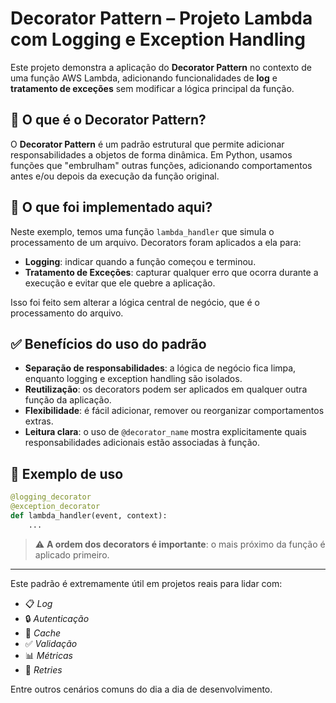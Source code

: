 # Decorator Pattern – Projeto Lambda com Logging e Exception Handling

Este projeto demonstra a aplicação do **Decorator Pattern** no contexto de uma função AWS Lambda, adicionando funcionalidades de **log** e **tratamento de exceções** sem modificar a lógica principal da função.

## 🧩 O que é o Decorator Pattern?

O **Decorator Pattern** é um padrão estrutural que permite adicionar responsabilidades a objetos de forma dinâmica. Em Python, usamos funções que "embrulham" outras funções, adicionando comportamentos antes e/ou depois da execução da função original.

## 🚀 O que foi implementado aqui?

Neste exemplo, temos uma função `lambda_handler` que simula o processamento de um arquivo. Decorators foram aplicados a ela para:

- **Logging**: indicar quando a função começou e terminou.
- **Tratamento de Exceções**: capturar qualquer erro que ocorra durante a execução e evitar que ele quebre a aplicação.

Isso foi feito sem alterar a lógica central de negócio, que é o processamento do arquivo.

## ✅ Benefícios do uso do padrão

- **Separação de responsabilidades**: a lógica de negócio fica limpa, enquanto logging e exception handling são isolados.
- **Reutilização**: os decorators podem ser aplicados em qualquer outra função da aplicação.
- **Flexibilidade**: é fácil adicionar, remover ou reorganizar comportamentos extras.
- **Leitura clara**: o uso de `@decorator_name` mostra explicitamente quais responsabilidades adicionais estão associadas à função.

## 📌 Exemplo de uso

```python
@logging_decorator
@exception_decorator
def lambda_handler(event, context):
    ...
```

> ⚠️ **A ordem dos decorators é importante**: o mais próximo da função é aplicado primeiro.

---

Este padrão é extremamente útil em projetos reais para lidar com:

- 📋 *Log*
- 🔒 *Autenticação*
- 🚀 *Cache*
- ✅ *Validação*
- 📊 *Métricas*
- 🔁 *Retries*

Entre outros cenários comuns do dia a dia de desenvolvimento.